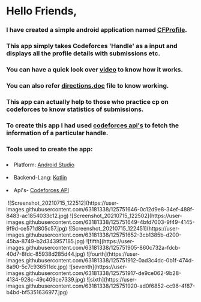 # Hello Friends, 
### I have created a simple android application named <a href = "https://www.amazon.in/dp/B095CX7BNR/ref=cm_sw_r_wa_apa_glt_fabc_TXMNKE85TK3D6KE6QJA3">CFProfile</a>.
### This app simply takes Codeforces 'Handle' as a input and displays all the profile details with submissions etc.
### You can have a quick look over <a href = "https://drive.google.com/file/d/1j-xl-xIZVd6eo0iTopjgs1xf1wfGlRvx/view?usp=sharing" target = _blank>video</a> to know how it works.
### You can also refer <a href = "https://docs.google.com/document/d/1J9Y9oUcCp3WzyO1ypYGlFhhHyoWCjFW0-XYPnjTGdgQ/edit?usp=sharing">directions.doc</a> file to know working.
### This app can actually help to those who practice cp on codeforces to know statistics of submissions.
### To create this app I had used <a href = "https://codeforces.com/apiHelp" target = _blank>codeforces api's</a> to fetch the information of a particular handle.
### Tools used to create the app:
### <ol>
<li>Platform: <a href = "https://developer.android.com/studio" target = _blank>Android Studio</a></li><br>
<li>Backend-Lang: <a href = "https://developer.android.com/kotlin?gclsrc=aw.ds&gclid=CjwKCAjwy42FBhB2EiwAJY0yQs3o8U-t9sR2gml9jNy1vScWUfl2eVlwOc-3SNpPzOeMRr4txjLwhRoCfoMQAvD_BwE" target = _blank>Kotlin</a></li><br>
<li>Api's- <a href = "https://codeforces.com/apiHelp" target = _blank>Codeforces API</a></li><br>
</ol> 
<img href = "![Screenshot_20210715_122639](https://user-images.githubusercontent.com/63181338/125751634-416ccd1c-81bb-4de0-87ae-a5aa2cae369b.jpg)"></img>
![Screenshot_20210715_122512](https://user-images.githubusercontent.com/63181338/125751646-0c12d9e8-34ef-488f-8483-ac1854033c12.jpg)
![Screenshot_20210715_122502](https://user-images.githubusercontent.com/63181338/125751649-4bfd7003-9f49-4145-9f9d-ce571d805c57.jpg)
![Screenshot_20210715_122451](https://user-images.githubusercontent.com/63181338/125751652-3cb1385b-d200-45ba-8749-b2d343957185.jpg)
![fifth](https://user-images.githubusercontent.com/63181338/125751905-860c732a-fdcb-40d7-8fdc-85938d285d44.jpg)
![fourth](https://user-images.githubusercontent.com/63181338/125751912-0ad3c4dc-0b1f-474d-8a90-5c7c936511dc.jpg)
![seventh](https://user-images.githubusercontent.com/63181338/125751917-de9ce062-9b28-4134-928c-49c409ce7339.jpg)
![sixth](https://user-images.githubusercontent.com/63181338/125751920-ad0f6852-cc96-4f87-b4bd-bf5351636977.jpg)
